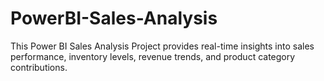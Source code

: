 # PowerBI-Sales-Analysis
This Power BI Sales Analysis Project provides real-time insights into sales performance, inventory levels, revenue trends, and product category contributions.
